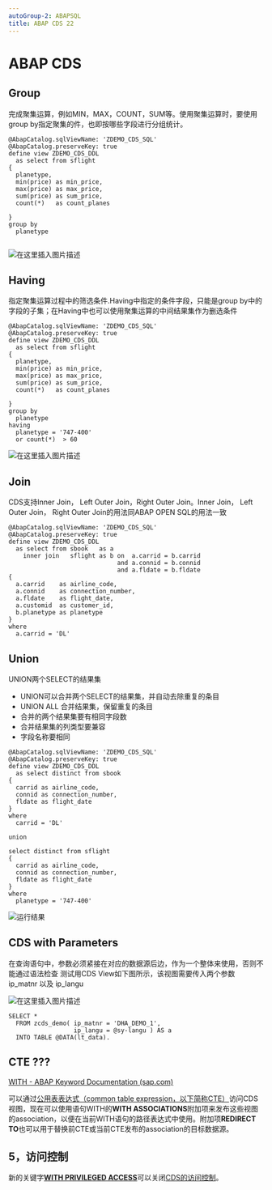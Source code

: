 ```yaml
---
autoGroup-2: ABAPSQL
title: ABAP CDS 22
---
```




# ABAP CDS

## Group

完成聚集运算，例如MIN，MAX，COUNT，SUM等。使用聚集运算时，要使用group by指定聚集的件，也即按哪些字段进行分组统计。

~~~ABAP
@AbapCatalog.sqlViewName: 'ZDEMO_CDS_SQL'
@AbapCatalog.preserveKey: true
define view ZDEMO_CDS_DDL
  as select from sflight
{
  planetype,
  min(price) as min_price,
  max(price) as max_price,
  sum(price) as sum_price,
  count(*)   as count_planes

}
group by
  planetype


~~~

![在这里插入图片描述](http://claudpic.oss-cn-hangzhou.aliyuncs.com/img/20200501105228972.png)



## Having

指定聚集运算过程中的筛选条件.Having中指定的条件字段，只能是group by中的字段的子集；在Having中也可以使用聚集运算的中间结果集作为删选条件

~~~ABAP
@AbapCatalog.sqlViewName: 'ZDEMO_CDS_SQL'
@AbapCatalog.preserveKey: true
define view ZDEMO_CDS_DDL
  as select from sflight
{
  planetype,
  min(price) as min_price,
  max(price) as max_price,
  sum(price) as sum_price,
  count(*)   as count_planes

}
group by
  planetype
having
  planetype = '747-400'
  or count(*)  > 60

~~~

![在这里插入图片描述](http://claudpic.oss-cn-hangzhou.aliyuncs.com/img/20200501110245891.png)



## Join

CDS支持Inner Join， Left Outer Join，Right Outer Join。Inner Join， Left Outer Join， Right Outer Join的用法同ABAP OPEN SQL的用法一致

~~~ABAP
@AbapCatalog.sqlViewName: 'ZDEMO_CDS_SQL'
@AbapCatalog.preserveKey: true
define view ZDEMO_CDS_DDL
  as select from sbook   as a
    inner join   sflight as b on  a.carrid = b.carrid
                              and a.connid = b.connid
                              and a.fldate = b.fldate
{
  a.carrid    as airline_code,
  a.connid    as connection_number,
  a.fldate    as flight_date,
  a.customid  as customer_id,
  b.planetype as planetype
}
where
  a.carrid = 'DL'

~~~

## Union

UNION两个SELECT的结果集

- UNION可以合并两个SELECT的结果集，并自动去除重复的条目
- UNION ALL 合并结果集，保留重复的条目
- 合并的两个结果集要有相同字段数
- 合并结果集的列类型要兼容
- 字段名称要相同

~~~ABAP
@AbapCatalog.sqlViewName: 'ZDEMO_CDS_SQL'
@AbapCatalog.preserveKey: true
define view ZDEMO_CDS_DDL
  as select distinct from sbook
{
  carrid as airline_code,
  connid as connection_number,
  fldate as flight_date
}
where
  carrid = 'DL'

union

select distinct from sflight
{
  carrid as airline_code,
  connid as connection_number,
  fldate as flight_date
}
where
  planetype = '747-400'

~~~

![运行结果](http://claudpic.oss-cn-hangzhou.aliyuncs.com/img/20200501112622620.png)





## CDS with Parameters

在查询语句中，参数必须紧接在对应的数据源后边，作为一个整体来使用，否则不能通过语法检查 测试用CDS
View如下图所示，该视图需要传入两个参数 ip_matnr 以及 ip_langu

![在这里插入图片描述](http://claudpic.oss-cn-hangzhou.aliyuncs.com/img/20210715115325992.png)

~~~
SELECT *
  FROM zcds_demo( ip_matnr = 'DHA_DEMO_1',
                  ip_langu = @sy-langu ) AS a 
  INTO TABLE @DATA(lt_data). 

~~~





## CTE ??? 

[WITH - ABAP Keyword Documentation (sap.com)](https://help.sap.com/doc/abapdocu_753_index_htm/7.53/en-US/abapwith.htm)

可以通过[公用表表达式（common table expression，以下简称CTE）](https://help.sap.com/doc/abapdocu_753_index_htm/7.53/en-US/abapwith.htm)访问CDS视图，现在可以使用语句WITH的**WITH ASSOCIATIONS**附加项来发布这些视图的association，以便在当前WITH语句的路径表达式中使用。附加项**REDIRECT TO**也可以用于替换前CTE或当前CTE发布的association的目标数据源。







## 5，访问控制

新的关键字[**WITH PRIVILEGED ACCESS**](https://help.sap.com/doc/abapdocu_752_index_htm/7.52/en-US/abapselect_data_source.htm)可以关闭[CDS的访问控制](https://help.sap.com/doc/abapdocu_752_index_htm/7.52/en-US/abencds_access_control_glosry.htm)。
